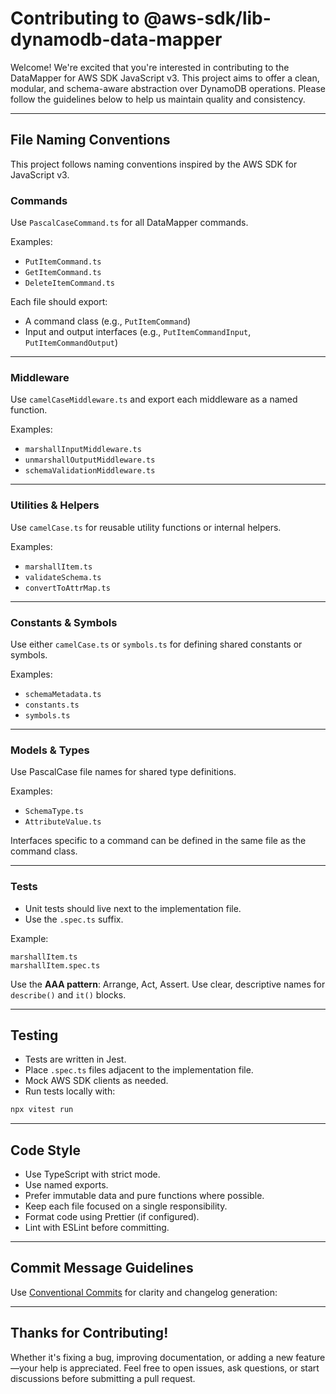 # Contributing to @aws-sdk/lib-dynamodb-data-mapper

Welcome! We're excited that you're interested in contributing to the DataMapper for AWS SDK JavaScript v3. This project aims to offer a clean, modular, and schema-aware abstraction over DynamoDB operations. Please follow the guidelines below to help us maintain quality and consistency.

---

## File Naming Conventions

This project follows naming conventions inspired by the AWS SDK for JavaScript v3.

### Commands

Use `PascalCaseCommand.ts` for all DataMapper commands.

Examples:

- `PutItemCommand.ts`
- `GetItemCommand.ts`
- `DeleteItemCommand.ts`

Each file should export:

- A command class (e.g., `PutItemCommand`)
- Input and output interfaces (e.g., `PutItemCommandInput`, `PutItemCommandOutput`)

---

### Middleware

Use `camelCaseMiddleware.ts` and export each middleware as a named function.

Examples:

- `marshallInputMiddleware.ts`
- `unmarshallOutputMiddleware.ts`
- `schemaValidationMiddleware.ts`

---

### Utilities & Helpers

Use `camelCase.ts` for reusable utility functions or internal helpers.

Examples:

- `marshallItem.ts`
- `validateSchema.ts`
- `convertToAttrMap.ts`

---

### Constants & Symbols

Use either `camelCase.ts` or `symbols.ts` for defining shared constants or symbols.

Examples:

- `schemaMetadata.ts`
- `constants.ts`
- `symbols.ts`

---

### Models & Types

Use PascalCase file names for shared type definitions.

Examples:

- `SchemaType.ts`
- `AttributeValue.ts`

Interfaces specific to a command can be defined in the same file as the command class.

---

### Tests

- Unit tests should live next to the implementation file.
- Use the `.spec.ts` suffix.

Example:

```
marshallItem.ts
marshallItem.spec.ts
```

Use the **AAA pattern**: Arrange, Act, Assert.
Use clear, descriptive names for `describe()` and `it()` blocks.

---

## Testing

- Tests are written in Jest.
- Place `.spec.ts` files adjacent to the implementation file.
- Mock AWS SDK clients as needed.
- Run tests locally with:

```bash
npx vitest run
```

---

## Code Style

- Use TypeScript with strict mode.
- Use named exports.
- Prefer immutable data and pure functions where possible.
- Keep each file focused on a single responsibility.
- Format code using Prettier (if configured).
- Lint with ESLint before committing.

---

## Commit Message Guidelines

Use [Conventional Commits](https://www.conventionalcommits.org/) for clarity and changelog generation:

---

## Thanks for Contributing!

Whether it's fixing a bug, improving documentation, or adding a new feature—your help is appreciated. Feel free to open issues, ask questions, or start discussions before submitting a pull request.
